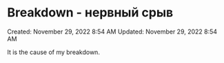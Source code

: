 # Breakdown - нервный срыв

Created: November 29, 2022 8:54 AM
Updated: November 29, 2022 8:54 AM

It is the cause of my breakdown.